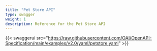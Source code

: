 ```yaml
---
title: "Pet Store API"
type: swagger
weight: 1
description: Reference for the Pet Store API
---
```


{{< swaggerui src="https://raw.githubusercontent.com/OAI/OpenAPI-Specification/main/examples/v2.0/yaml/petstore.yaml" >}}